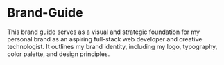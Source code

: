 # Brand-Guide
This brand guide serves as a visual and strategic foundation for my personal brand as an aspiring full-stack web developer
and creative technologist. It outlines my brand identity, including my logo, typography, color palette, and design principles. 
